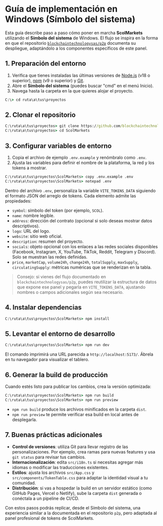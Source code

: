 # Guía de implementación en Windows (Símbolo del sistema)

Esta guía describe paso a paso cómo poner en marcha **ScolMarkets** utilizando el **Símbolo del sistema** de Windows. El flujo se inspira en la forma en que el repositorio [`blockchaintechnologysas/p2p`](https://github.com/blockchaintechnologysas/p2p) documenta su despliegue, adaptándolo a los componentes específicos de este panel.

## 1. Preparación del entorno

1. Verifica que tienes instaladas las últimas versiones de [Node.js](https://nodejs.org/) (v18 o superior), [npm](https://www.npmjs.com/) (v9 o superior) y [Git](https://git-scm.com/).
2. Abre el **Símbolo del sistema** (puedes buscar "cmd" en el menú Inicio).
3. Navega hasta la carpeta en la que quieres alojar el proyecto.

```bat
C:\> cd ruta\a\tus\proyectos
```

## 2. Clonar el repositorio

```bat
C:\ruta\a\tus\proyectos> git clone https://github.com/blockchaintechnologysas/ScolMarkets.git
C:\ruta\a\tus\proyectos> cd ScolMarkets
```

## 3. Configurar variables de entorno

1. Copia el archivo de ejemplo `.env.example` y renómbralo como `.env`.
2. Ajusta las variables para definir el nombre de la plataforma, la red y los tokens a mostrar.

```bat
C:\ruta\a\tus\proyectos\ScolMarkets> copy .env.example .env
C:\ruta\a\tus\proyectos\ScolMarkets> notepad .env
```

Dentro del archivo `.env`, personaliza la variable `VITE_TOKENS_DATA` siguiendo el formato JSON del arreglo de tokens. Cada elemento admite las propiedades:

- `symbol`: símbolo del token (por ejemplo, `SCOL`).
- `name`: nombre legible.
- `address`: dirección del contrato (opcional si solo deseas mostrar datos descriptivos).
- `logo`: URL del logo.
- `website`: sitio web oficial.
- `description`: resumen del proyecto.
- `socials`: objeto opcional con los enlaces a las redes sociales disponibles (Facebook, Instagram, X, YouTube, TikTok, Reddit, Telegram y Discord). Solo se muestran las redes definidas.
- `price`, `marketCap`, `volume24h`, `change24h`, `totalSupply`, `maxSupply`, `circulatingSupply`: métricas numéricas que se renderizan en la tabla.

> Consejo: si vienes del flujo documentado en `blockchaintechnologysas/p2p`, puedes reutilizar la estructura de datos que expone ese panel y pegarla en `VITE_TOKENS_DATA`, ajustando nombres o campos adicionales según sea necesario.

## 4. Instalar dependencias

```bat
C:\ruta\a\tus\proyectos\ScolMarkets> npm install
```

## 5. Levantar el entorno de desarrollo

```bat
C:\ruta\a\tus\proyectos\ScolMarkets> npm run dev
```

El comando imprimirá una URL parecida a `http://localhost:5173/`. Ábrela en tu navegador para visualizar el tablero.

## 6. Generar la build de producción

Cuando estés listo para publicar los cambios, crea la versión optimizada:

```bat
C:\ruta\a\tus\proyectos\ScolMarkets> npm run build
C:\ruta\a\tus\proyectos\ScolMarkets> npm run preview
```

- `npm run build` produce los archivos minificados en la carpeta `dist`.
- `npm run preview` te permite verificar esa build en local antes de desplegarla.

## 7. Buenas prácticas adicionales

- **Control de versiones**: utiliza Git para llevar registro de las personalizaciones. Por ejemplo, crea ramas para nuevas features y usa `git status` para revisar tus cambios.
- **Internacionalización**: edita `src/i18n.ts` si necesitas agregar más idiomas o modificar las traducciones existentes.
- **Estilos**: ajusta los archivos `src/App.css` y `src/components/TokenTable.css` para adaptar la identidad visual a tu comunidad.
- **Distribución**: si vas a hospedar la build en un servidor estático (como GitHub Pages, Vercel o Netlify), sube la carpeta `dist` generada o conéctala a un pipeline de CI/CD.

Con estos pasos podrás replicar, desde el Símbolo del sistema, una experiencia similar a la documentada en el repositorio `p2p`, pero adaptada al panel profesional de tokens de ScolMarkets.
